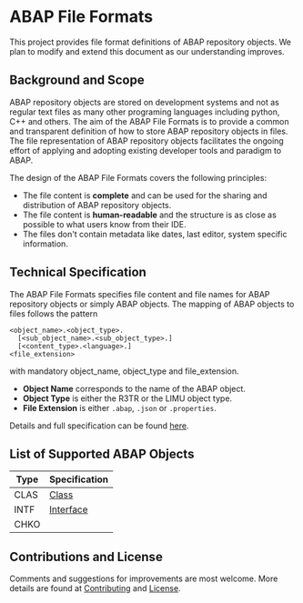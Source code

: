 # ABAP File Formats

This project provides file format definitions of ABAP repository objects.
We plan to modify and extend this document as our understanding improves.



## Background and Scope

ABAP repository objects are stored on development systems and not as regular text files as many other programing languages including python, C++ and others.
The aim of the ABAP File Formats is to provide a common and transparent definition of how to store ABAP repository objects in files.
The file representation of ABAP repository objects facilitates the ongoing effort of applying and adopting existing developer tools and paradigm to ABAP.

The design of the ABAP File Formats covers the following principles:
* The file content is **complete** and can be used for the sharing and distribution of ABAP repository objects.
* The file content is **human-readable** and the structure is as close as possible to what users know from their IDE.
* The files don't contain metadata like dates, last editor, system specific information.


## Technical Specification

The ABAP File Formats specifies file content and file names for ABAP repository objects or simply ABAP objects.
The mapping of ABAP objects to files follows the pattern
```
<object_name>.<object_type>.
  [<sub_object_name>.<sub_object_type>.]
  [<content_type>.<language>.]
<file_extension>
```
with mandatory object_name, object_type and file_extension.

* **Object Name** corresponds to the name of the ABAP object.
* **Object Type** is either the R3TR or the LIMU object type.
* **File Extension** is either `.abap`, `.json` or `.properties`.

Details and full specification can be found [here](./doc/file_names.md).

## List of Supported ABAP Objects

| Type | Specification |
| ---  | --- |
| CLAS | [Class](./file-formats/clas/format.md) |
| INTF | [Interface](./file-formats/intf/format.md) |
| CHKO | |



## Contributions and License

Comments and suggestions for improvements are most welcome.
More details are found at [Contributing](./CONTRIBUTING.md) and [License](./LICENSE).
